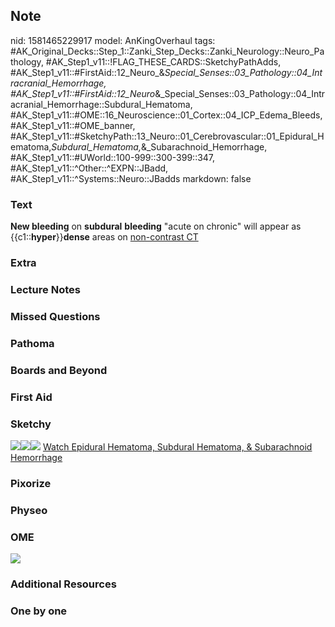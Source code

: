 ## Note
nid: 1581465229917
model: AnKingOverhaul
tags: #AK_Original_Decks::Step_1::Zanki_Step_Decks::Zanki_Neurology::Neuro_Pathology, #AK_Step1_v11::!FLAG_THESE_CARDS::SketchyPathAdds, #AK_Step1_v11::#FirstAid::12_Neuro_&_Special_Senses::03_Pathology::04_Intracranial_Hemorrhage, #AK_Step1_v11::#FirstAid::12_Neuro_&_Special_Senses::03_Pathology::04_Intracranial_Hemorrhage::Subdural_Hematoma, #AK_Step1_v11::#OME::16_Neuroscience::01_Cortex::04_ICP_Edema_Bleeds, #AK_Step1_v11::#OME_banner, #AK_Step1_v11::#SketchyPath::13_Neuro::01_Cerebrovascular::01_Epidural_Hematoma,_Subdural_Hematoma,_&_Subarachnoid_Hemorrhage, #AK_Step1_v11::#UWorld::100-999::300-399::347, #AK_Step1_v11::^Other::^EXPN::JBadd, #AK_Step1_v11::^Systems::Neuro::JBadds
markdown: false

### Text
<b>New bleeding</b> on <b>subdural</b> <b>bleeding</b> "acute on
chronic" will appear as {{c1::<b>hyper</b>}}<b>dense</b> areas on
<u>non-contrast CT</u>

### Extra


### Lecture Notes


### Missed Questions


### Pathoma


### Boards and Beyond


### First Aid


### Sketchy
<img src=
"chronic%20subdural%20white%20on%20noncontrast%20CT%20(hyperacute)_1566160514431.jpg"><img src="Screen%20Shot%202020-02-11%20at%206.56.47%20PM.JPG"><img src="Zoverall%20picture%20(65)_1566160514431.JPG">
<a href=
"https://dashboard.sketchy.com/study/medical/courses/medical-pathophysiology/units/medical-pathophysiology-neuro/videos/medical-pathophysiology-neuro-cerebrovascular-epidural-hematoma-subdural-hematoma-and-subarachnoid-hemorrhage?utm_source=anki&utm_medium=partnership&utm_campaign=february_update&utm_content=medical">
Watch Epidural Hematoma, Subdural Hematoma, & Subarachnoid
Hemorrhage</a>

### Pixorize


### Physeo


### OME
<div class="ome-widget">
  <a href="https://onlinemeded.org?ref=anki"><img src=
  "_OME_AnkiFlashcards_General_7.png"></a>
</div>

### Additional Resources


### One by one

